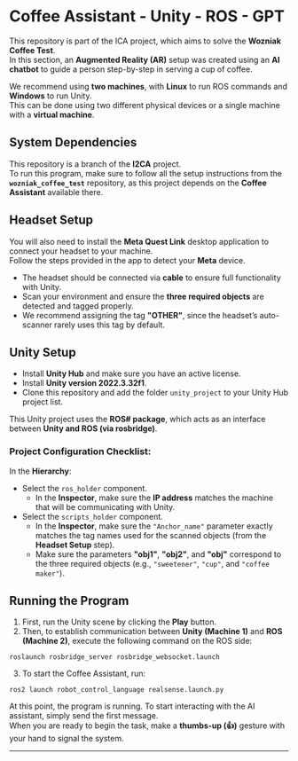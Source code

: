 # Coffee Assistant - Unity - ROS - GPT

This repository is part of the ICA project, which aims to solve the **Wozniak Coffee Test**.  
In this section, an **Augmented Reality (AR)** setup was created using an **AI chatbot** to guide a person step-by-step in serving a cup of coffee.

We recommend using **two machines**, with **Linux** to run ROS commands and **Windows** to run Unity.  
This can be done using two different physical devices or a single machine with a **virtual machine**.

> _<insert here a general demonstration video>_


## System Dependencies

This repository is a branch of the **I2CA** project.  
To run this program, make sure to follow all the setup instructions from the **`wozniak_coffee_test`** repository, as this project depends on the **Coffee Assistant** available there.


## Headset Setup

You will also need to install the **Meta Quest Link** desktop application to connect your headset to your machine.  
Follow the steps provided in the app to detect your **Meta** device.

- The headset should be connected via **cable** to ensure full functionality with Unity.
- Scan your environment and ensure the **three required objects** are detected and tagged properly.
- We recommend assigning the tag **"OTHER"**, since the headset’s auto-scanner rarely uses this tag by default.

> _<insert here a screenshot>_


## Unity Setup

- Install **Unity Hub** and make sure you have an active license.
- Install **Unity version 2022.3.32f1**.
- Clone this repository and add the folder `unity_project` to your Unity Hub project list.

This Unity project uses the **ROS# package**, which acts as an interface between **Unity and ROS (via rosbridge)**.

### Project Configuration Checklist:

In the **Hierarchy**:
- Select the `ros_holder` component.
  - In the **Inspector**, make sure the **IP address** matches the machine that will be communicating with Unity.
- Select the `scripts_holder` component.
  - In the **Inspector**, make sure the `"Anchor_name"` parameter exactly matches the tag names used for the scanned objects (from the **Headset Setup** step).
  - Make sure the parameters **"obj1"**, **"obj2"**, and **"obj"** correspond to the three required objects (e.g., `"sweetener"`, `"cup"`, and `"coffee maker"`).

> _<insert here a screenshot>_


## Running the Program

1. First, run the Unity scene by clicking the **Play** button.
2. Then, to establish communication between **Unity (Machine 1)** and **ROS (Machine 2)**, execute the following command on the ROS side:

```
roslaunch rosbridge_server rosbridge_websocket.launch
```


3. To start the Coffee Assistant, run:

```
ros2 launch robot_control_language realsense.launch.py
```


At this point, the program is running. To start interacting with the AI assistant, simply send the first message.  
When you are ready to begin the task, make a **thumbs-up (👍)** gesture with your hand to signal the system.

---

